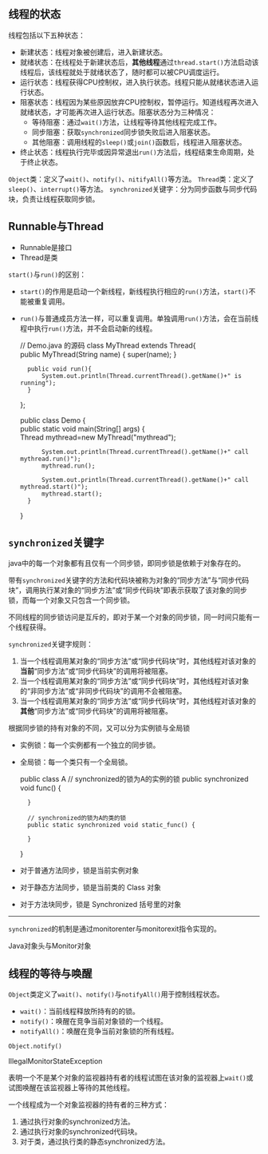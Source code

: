 ## 线程的状态

线程包括以下五种状态：

- 新建状态：线程对象被创建后，进入新建状态。
- 就绪状态：在线程处于新建状态后，**其他线程**通过`thread.start()`方法启动该线程后，该线程就处于就绪状态了，随时都可以被CPU调度运行。
- 运行状态：线程获得CPU控制权，进入执行状态。线程只能从就绪状态进入运行状态。
- 阻塞状态：线程因为某些原因放弃CPU控制权，暂停运行。知道线程再次进入就绪状态，才可能再次进入运行状态。阻塞状态分为三种情况：
	- 等待阻塞：通过`wait()`方法，让线程等待其他线程完成工作。
	- 同步阻塞：获取`synchronized`同步锁失败后进入阻塞状态。
	- 其他阻塞：调用线程的`sleep()`或`join()`函数后，线程进入阻塞状态。
- 终止状态：线程执行完毕或因异常退出`run()`方法后，线程结束生命周期，处于终止状态。

`Object`类：定义了`wait()`、`notify()`、`nitifyAll()`等方法。
`Thread`类：定义了`sleep()`、`interrupt()`等方法。
`synchronized`关键字：分为同步函数与同步代码块，负责让线程获取同步锁。

## Runnable与Thread

- Runnable是接口
- Thread是类

`start()`与`run()`的区别：
- `start()`的作用是启动一个新线程，新线程执行相应的`run()`方法，`start()`不能被重复调用。
- `run()`与普通成员方法一样，可以重复调用。单独调用`run()`方法，会在当前线程中执行`run()`方法，并不会启动新的线程。

	// Demo.java 的源码
	class MyThread extends Thread{  
	    public MyThread(String name) {
	        super(name);
	    }

	    public void run(){
	        System.out.println(Thread.currentThread().getName()+" is running");
	    } 
	}; 

	public class Demo {  
	    public static void main(String[] args) {  
	        Thread mythread=new MyThread("mythread");

	        System.out.println(Thread.currentThread().getName()+" call mythread.run()");
	        mythread.run();

	        System.out.println(Thread.currentThread().getName()+" call mythread.start()");
	        mythread.start();
	    }  
	}

## `synchronized`关键字

java中的每一个对象都有且仅有一个同步锁，即同步锁是依赖于对象存在的。

带有`synchronized`关键字的方法和代码块被称为对象的“同步方法”与“同步代码块”，调用执行某对象的“同步方法”或“同步代码块”即表示获取了该对象的同步锁，而每一个对象又只包含一个同步锁。

不同线程的同步锁访问是互斥的，即对于某一个对象的同步锁，同一时间只能有一个线程获得。

`synchronized`关键字规则：

1. 当一个线程调用某对象的“同步方法”或“同步代码块”时，其他线程对该对象的**当前**“同步方法”或“同步代码块”的调用将被阻塞。
2. 当一个线程调用某对象的“同步方法”或“同步代码块”时，其他线程对该对象的“非同步方法”或“非同步代码块”的调用不会被阻塞。
3. 当一个线程调用某对象的“同步方法”或“同步代码块”时，其他线程对该对象的**其他**“同步方法”或“同步代码块”的调用将被阻塞。

根据同步锁的持有对象的不同，又可以分为实例锁与全局锁

- 实例锁：每一个实例都有一个独立的同步锁。
- 全局锁：每一个类只有一个全局锁。


	public class A
		// synchronized的锁为A的实例的锁
		public synchronized void func() {
			
		}

		// synchronized的锁为A的类的锁
		public static synchronized void static_func() {

		}
	}

- 对于普通方法同步，锁是当前实例对象
- 对于静态方法同步，锁是当前类的 Class 对象
- 对于方法块同步，锁是 Synchronized 括号里的对象

---

`synchronized`的机制是通过monitorenter与monitorexit指令实现的。

Java对象头与Monitor对象

## 线程的等待与唤醒

`Object`类定义了`wait()`、`notify()`与`notifyAll()`用于控制线程状态。

- `wait()`：当前线程释放所持有的的锁。
- `notify()`：唤醒在竞争当前对象锁的一个线程。
- `notifyAll()`：唤醒在竞争当前对象锁的所有线程。

`Object.notify()`

IllegalMonitorStateException

表明一个不是某个对象的监视器持有者的线程试图在该对象的监视器上`wait()`或试图唤醒在该监视器上等待的其他线程。

一个线程成为一个对象监视器的持有者的三种方式：
1. 通过执行对象的synchronized方法。
2. 通过执行对象的synchronized代码块。
3. 对于类，通过执行类的静态synchronized方法。